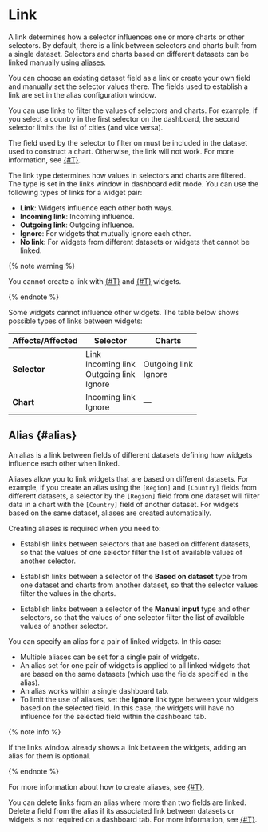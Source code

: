 # Link

A link determines how a selector influences one or more charts or other selectors. By default, there is a link between selectors and charts built from a single dataset. Selectors and charts based on different datasets can be linked manually using [aliases](#alias).

You can choose an existing dataset field as a link or create your own field and manually set the selector values there. The fields used to establish a link are set in the alias configuration window.

You can use links to filter the values of selectors and charts. For example, if you select a country in the first selector on the dashboard, the second selector limits the list of cities (and vice versa).

The field used by the selector to filter on must be included in the dataset used to construct a chart. Otherwise, the link will not work. For more information, see [{#T}](../concepts/data-join.md).

The link type determines how values in selectors and charts are filtered. The type is set in the links window in dashboard edit mode.
You can use the following types of links for a widget pair:


* **Link**: Widgets influence each other both ways.
* **Incoming link**: Incoming influence.
* **Outgoing link**: Outgoing influence.
* **Ignore**: For widgets that mutually ignore each other.
* **No link**: For widgets from different datasets or widgets that cannot be linked.


{% note warning %}

You cannot create a link with [{#T}](./widget.md#text) and [{#T}](./widget.md#title) widgets.

{% endnote %}

Some widgets cannot influence other widgets. The table below shows possible types of links between widgets:


| Affects/Affected | Selector | Charts |
----- | ----- | -----
| **Selector** | Link<br/>Incoming link<br/>Outgoing link<br/>Ignore | Outgoing link<br/>Ignore |
| **Chart** | Incoming link<br/>Ignore | — |


## Alias {#alias}

An alias is a link between fields of different datasets defining how widgets influence each other when linked.


Aliases allow you to link widgets that are based on different datasets. For example, if you create an alias using the `[Region]` and `[Country]` fields from different datasets, a selector by the `[Region]` field from one dataset will filter data in a chart with the `[Country]` field of another dataset. For widgets based on the same dataset, aliases are created automatically.


Creating aliases is required when you need to:

* Establish links between selectors that are based on different datasets, so that the values of one selector filter the list of available values of another selector.

* Establish links between a selector of the **Based on dataset** type from one dataset and charts from another dataset, so that the selector values filter the values in the charts.

* Establish links between a selector of the **Manual input** type and other selectors, so that the values of one selector filter the list of available values of another selector.

You can specify an alias for a pair of linked widgets. In this case:

* Multiple aliases can be set for a single pair of widgets.
* An alias set for one pair of widgets is applied to all linked widgets that are based on the same datasets (which use the fields specified in the alias).
* An alias works within a single dashboard tab.
* To limit the use of aliases, set the **Ignore** link type between your widgets based on the selected field. In this case, the widgets will have no influence for the selected field within the dashboard tab.

{% note info %}

If the links window already shows a link between the widgets, adding an alias for them is optional.

{% endnote %}

For more information about how to create aliases, see [{#T}](../operations/dashboard/create-alias.md).

You can delete links from an alias where more than two fields are linked. Delete a field from the alias if its associated link between datasets or widgets is not required on a dashboard tab. For more information, see [{#T}](../operations/dashboard/edit-alias.md).

